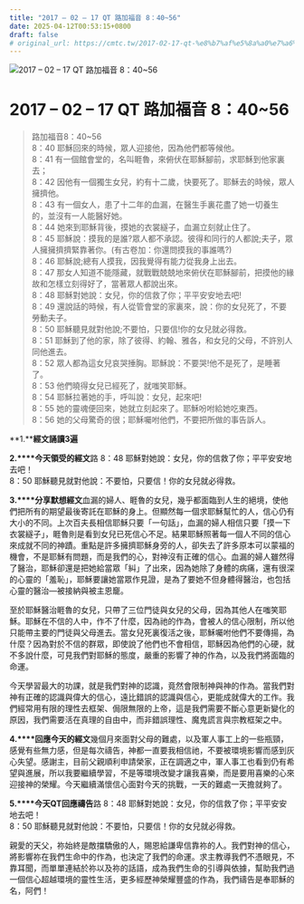 ```yaml
---
title: "2017 – 02 – 17 QT 路加福音 8：40~56"
date: 2025-04-12T00:53:15+0800
draft: false
# original_url: https://cmtc.tw/2017-02-17-qt-%e8%b7%af%e5%8a%a0%e7%a6%8f%e9%9f%b3-8%ef%bc%9a4056
---
```


![2017 – 02 – 17 QT 路加福音 8：40\~56](/images/qt.jpg   "2017 – 02 – 17 QT 路加福音 8：40\~56")

# 2017 – 02 – 17 QT 路加福音 8：40\~56

> 路加福音8：40\~56  
> 8：40 耶穌回來的時候，眾人迎接他，因為他們都等候他。  
> 8：41 有一個館會堂的，名叫睚魯，來俯伏在耶穌腳前，求耶穌到他家裏去；  
> 8：42 因他有一個獨生女兒，約有十二歲，快要死了。耶穌去的時候，眾人擁擠他。  
> 8：43 有一個女人，患了十二年的血漏，在醫生手裏花盡了她一切養生的，並沒有一人能醫好她。  
> 8：44 她來到耶穌背後，摸她的衣裳繸子，血漏立刻就止住了。  
> 8：45 耶穌說：摸我的是誰?眾人都不承認。彼得和同行的人都說;夫子，眾人擁擁擠擠緊靠著你。(有古卷加：你還問摸我的事誰嗎?)  
> 8：46 耶穌說;總有人摸我，因我覺得有能力從我身上出去。  
> 8：47 那女人知道不能隱藏，就戰戰兢兢地來俯伏在耶穌腳前，把摸他的緣故和怎樣立刻得好了，當著眾人都說出來。  
> 8：48 耶穌對她說：女兒，你的信救了你；平平安安地去吧!  
> 8：49 還說話的時候，有人從管會堂的家裏來，說：你的女兒死了，不要勞動夫子。  
> 8：50 耶穌聽見就對他說;不要怕，只要信!你的女兒就必得救。  
> 8：51 耶穌到了他的家，除了彼得、約翰、雅各，和女兒的父母，不許別人同他進去。  
> 8：52 眾人都為這女兒哀哭捶胸。耶穌說：不要哭!他不是死了，是睡著了。  
> 8：53 他們曉得女兒已經死了，就嗤笑耶穌。  
> 8：54 耶穌拉著她的手，呼叫說：女兒，起來吧!  
> 8：55 她的靈魂便回來，她就立刻起來了。耶穌吩咐給她吃東西。  
> 8：56 她的父母驚奇的很；耶穌囑咐他們，不要把所做的事告訴人。

**1.****經文誦讀3遍**

**2.****今天領受的經文**路 8：48 耶穌對她說：女兒，你的信救了你；平平安安地去吧！  
8：50 耶穌聽見就對他說：不要怕，只要信！你的女兒就必得救。

**3.****分享默想經文**血漏的婦人、睚魯的女兒，幾乎都面臨到人生的絕境，使他們把所有的期望最後寄託在耶穌的身上。但顯然每一個求耶穌幫忙的人，信心仍有大小的不同。上次百夫長相信耶穌只要「一句話」，血漏的婦人相信只要「摸一下衣裳繸子」，睚魯則是看到女兒已死信心不足。結果耶穌照著每一個人不同的信心來成就不同的神蹟。重點是許多擁擠耶穌身旁的人，卻失去了許多原本可以蒙福的機會，不是耶穌有問題，而是我們的心，對神沒有正確的信心。血漏的婦人雖然得了醫治，耶穌卻還是把她給當眾「糾」了出來，因為她除了身體的病痛，還有很深的心靈的「羞恥」，耶穌要讓她當眾作見證，是為了要她不但身體得醫治，也包括心靈的醫治—被接納與被主恩竉。

至於耶穌醫治睚魯的女兒，只帶了三位門徒與女兒的父母，因為其他人在嗤笑耶穌。耶穌在不信的人中，作不了什麼，因為祂的作為，會被人的信心限制，所以他只能帶主要的門徒與父母進去。當女兒死裏復活之後，耶穌囑咐他們不要傳揚，為什麼？因為對於不信的群眾，即使說了他們也不會相信，耶穌因為他們的心硬，就不多說什麼，可見我們對耶穌的態度，嚴重的影響了神的作為，以及我們將面臨的命運。

今天學習最大的功課，就是我們對神的認識，竟然會限制神與神的作為。當我們對神有正確的認識與偉大的信心，遠比錯誤的認識與信心，更能成就偉大的工作。我們經常用有限的理性去框架、侷限無限的上帝，這是我們需要不斷心意更新變化的原因，我們需要活在真理的自由中，而非錯誤理性、魔鬼謊言與宗教框架之中。

**4.****回應今天的經文**幾個月來面對父母的難處，以及軍人事工上的一些瓶頸，感覺有些無力感，但是每次禱告，神都一直要我相信祂，不要被環境影響而感到灰心失望。感謝主，目前父親順利申請榮家，正在調適之中，軍人事工也看到仍有希望與進展，所以我要繼續學習，不是等環境改變才讓我喜樂，而是要用喜樂的心來迎接神的榮耀。今天繼續滿懷信心面對今天的挑戰，一天的難處一天擔就夠了。

**5.****今天QT回應禱告**路 8：48 耶穌對她說：女兒，你的信救了你；平平安安地去吧！  
8：50 耶穌聽見就對他說：不要怕，只要信！你的女兒就必得救。

親愛的天父，祢始終是敵擋驕傲的人，賜恩給謙卑信靠祢的人。我們對神的信心，將影響祢在我們生命中的作為，也決定了我們的命運。求主教導我們不憑眼見，不靠耳聞，而單單連結於祢以及祢的話語，成為我們生命的引導與依據，幫助我們過一個信心超越環境的靈性生活，更多經歷神榮耀豐盛的作為，我們禱告是奉耶穌的名，阿們！